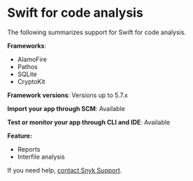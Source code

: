 # Swift for code analysis

The following summarizes support for Swift for code analysis.

**Frameworks**:&#x20;

* AlamoFire
* Pathos
* SQLite
* CryptoKit

**Framework versions**: Versions up to 5.7.x

**Import your app through SCM**: Available

**Test or monitor your app through CLI and IDE**: Available

**Feature:**

* Reports
* Interfile analysis

If you need help, [contact Snyk Support](https://support.snyk.io/hc/en-us).
